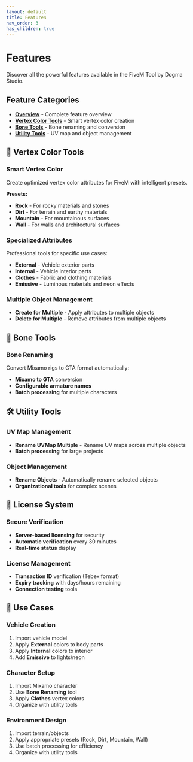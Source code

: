 ```yaml
---
layout: default
title: Features
nav_order: 3
has_children: true
---
```


# Features

Discover all the powerful features available in the FiveM Tool by Dogma Studio.

## Feature Categories

- **[Overview](overview)** - Complete feature overview
- **[Vertex Color Tools](vertex-colors)** - Smart vertex color creation
- **[Bone Tools](bone-tools)** - Bone renaming and conversion
- **[Utility Tools](utility-tools)** - UV map and object management

## 🎨 Vertex Color Tools

### Smart Vertex Color
Create optimized vertex color attributes for FiveM with intelligent presets.

**Presets:**
- **Rock** - For rocky materials and stones
- **Dirt** - For terrain and earthy materials
- **Mountain** - For mountainous surfaces
- **Wall** - For walls and architectural surfaces

### Specialized Attributes
Professional tools for specific use cases:

- **External** - Vehicle exterior parts
- **Internal** - Vehicle interior parts
- **Clothes** - Fabric and clothing materials
- **Emissive** - Luminous materials and neon effects

### Multiple Object Management
- **Create for Multiple** - Apply attributes to multiple objects
- **Delete for Multiple** - Remove attributes from multiple objects

## 🦴 Bone Tools

### Bone Renaming
Convert Mixamo rigs to GTA format automatically:

- **Mixamo to GTA** conversion
- **Configurable armature names**
- **Batch processing** for multiple characters

## 🛠️ Utility Tools

### UV Map Management
- **Rename UVMap Multiple** - Rename UV maps across multiple objects
- **Batch processing** for large projects

### Object Management
- **Rename Objects** - Automatically rename selected objects
- **Organizational tools** for complex scenes

## 🔐 License System

### Secure Verification
- **Server-based licensing** for security
- **Automatic verification** every 30 minutes
- **Real-time status** display

### License Management
- **Transaction ID** verification (Tebex format)
- **Expiry tracking** with days/hours remaining
- **Connection testing** tools

## 🎯 Use Cases

### Vehicle Creation
1. Import vehicle model
2. Apply **External** colors to body parts
3. Apply **Internal** colors to interior
4. Add **Emissive** to lights/neon

### Character Setup
1. Import Mixamo character
2. Use **Bone Renaming** tool
3. Apply **Clothes** vertex colors
4. Organize with utility tools

### Environment Design
1. Import terrain/objects
2. Apply appropriate presets (Rock, Dirt, Mountain, Wall)
3. Use batch processing for efficiency
4. Organize with utility tools 